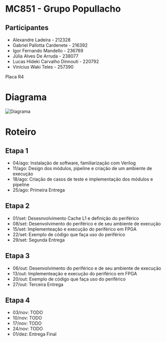 # MC851 - Grupo Popullacho

## Participantes
- Alexandre Ladeira - 212328
- Gabriel Pallotta Cardenete - 216392
- Igor Fernando Mandello - 236769
- Júlia Alves De Arruda - 238077
- Lucas Hideki Carvalho Dinnouti - 220792
- Vinícius Waki Teles - 257390

Placa R4

# Diagrama

![Diagrama](image.png)

# Roteiro

## Etapa 1
- 04/ago: Instalação de software, familiarização com Verilog
- 11/ago: Design dos módulos, pipeline e criação de um ambiente de execução
- 18/ago: Criação de casos de teste e implementação dos módulos e pipeline
- 25/ago: Primeira Entrega 

## Etapa 2
- 01/set: Desesnvolvimento Cache L1 e definição do periférico
- 08/set: Desenvolvimento do periférico e de seu ambiente de execução
- 15/set: Implementeação e execução do periférico em FPGA
- 22/set: Exemplo de código que faça uso do periférico
- 29/set: Segunda Entrega

## Etapa 3
- 06/out: Desenvolvimento do periférico e de seu ambiente de execução
- 13/out: Implementeação e execução do periférico em FPGA
- 20/out: Exemplo de código que faça uso do periférico
- 27/out: Terceira Entrega

## Etapa 4
- 03/nov: TODO
- 10/nov: TODO
- 17/nov: TODO
- 24/nov: TODO
- 01/dez: Entrega Final